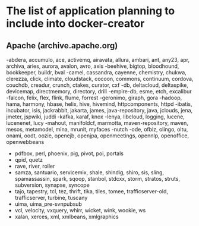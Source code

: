 # The list of application planning to include into docker-creator

## Apache (archive.apache.org)

-abdera, accumulo, ace, activemq, airavata, allura, ambari, ant, any23, apr, archiva, aries, aurora, avalon, avro, axis
-beehive, bigtop, bloodhound, bookkeeper, buildr, bval
-camel, cassandra, cayenne, chemistry, chukwa, clerezza, click, climate, cloudstack, cocoon, commons, continuum, cordova, couchdb, creadur, crunch, ctakes, curator, cxf
-db, deltacloud, deltaspike, devicemap, directmemory, directory, drill
-empire-db, esme, etch, excalibur
-falcon, felix, flex, flink, flume, forrest
-geronimo, giraph, gora
-hadoop, hama, harmony, hbase, helix, hive, hivemind, httpcomponents, httpd
-ibatis, incubator, isis, jackrabbit, jakarta, james, java-repository, java, jclouds, jena, jmeter, jspwiki, juddi
-kafka, karaf, knox
-lenya, libcloud, logging, lucene, lucenenet, lucy
-mahout, manifoldcf, marmotta, maven-repository, maven, mesos, metamodel, mina, mrunit, myfaces
-nutch
-ode, ofbiz, olingo, oltu, onami, oodt, oozie, openejb, openjpa, openmeetings, opennlp, openoffice, openwebbeans
- pdfbox, perl, phoenix, pig, pivot, poi, portals
- qpid, quetz
- rave, river, roller
- samza, santuario, servicemix, shale, shindig, shiro, sis, sling, spamassassin, spark, sqoop, stanbol, stdcxx, storm, stratos, struts, subversion, synapse, syncope
- tajo, tapestry, tcl, tez, thrift, tika, tiles, tomee, trafficserver-old, trafficserver, turbine, tuscany
- uima, uima_pre-svnpubsub
- vcl, velocity, vxquery, whirr, wicket, wink, wookie, ws
- xalan, xerces, xml, xmlbeans, xmlgraphics
